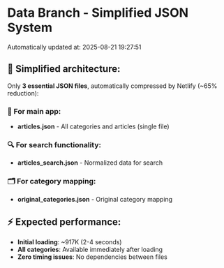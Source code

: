 # Data Branch - Simplified JSON System
Automatically updated at: 2025-08-21 19:27:51

## 🎯 Simplified architecture:
Only **3 essential JSON files**, automatically compressed by Netlify (~65% reduction):

### 📱 For main app:
- **articles.json** - All categories and articles (single file)

### 🔍 For search functionality:
- **articles_search.json** - Normalized data for search

### 🗂️ For category mapping:
- **original_categories.json** - Original category mapping

## ⚡ Expected performance:
- **Initial loading**: ~917K (2-4 seconds)
- **All categories**: Available immediately after loading
- **Zero timing issues**: No dependencies between files
